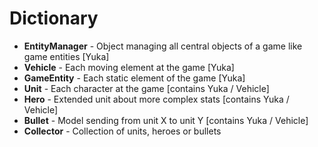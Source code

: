 # Dictionary

- **EntityManager** - Object managing all central objects of a game like game entities [Yuka]
- **Vehicle** - Each moving element at the game [Yuka]
- **GameEntity** - Each static element of the game [Yuka]
- **Unit** - Each character at the game [contains Yuka / Vehicle]
- **Hero** - Extended unit about more complex stats [contains Yuka / Vehicle]
- **Bullet** - Model sending from unit X to unit Y [contains Yuka / Vehicle]
- **Collector** - Collection of units, heroes or bullets
